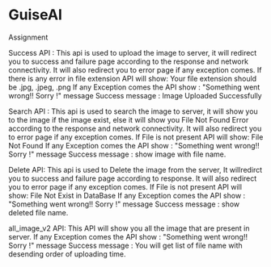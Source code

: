 # GuiseAI
Assignment


Success API : This api is used to upload the image to server, it will redirect you to success and failure page according to the response and network connectivity. It will also redirect you to error page if any exception comes.
If there is any error in file extension API will show: Your file extension should be .jpg, .jpeg, .png
If any Exception comes the API show : "Something went wrong!! Sorry !" message
Success message : Image Uploaded Successfully


Search API : This api is used to search the image to server, it will show you to the image if the image exist, else it will show you File Not Found Error according to the response and network connectivity. It will also redirect you to error page if any exception comes.
If File is not present API will show: File Not Found
If any Exception comes the API show : "Something went wrong!! Sorry !" message
Success message : show image with file name.

Delete API: This api is used to Delete the image from the server, It willredirct you to success and failure page according to response. It will also redirect you to error page if any exception comes.
If File is not present API will show: File Not Exist in DataBase
If any Exception comes the API show : "Something went wrong!! Sorry !" message
Success message : show deleted file name.

all_image_v2 API: This API will show you all the image that are present in server.
If any Exception comes the API show : "Something went wrong!! Sorry !" message
Success message : You will get list of file name with desending order of uploading time.
